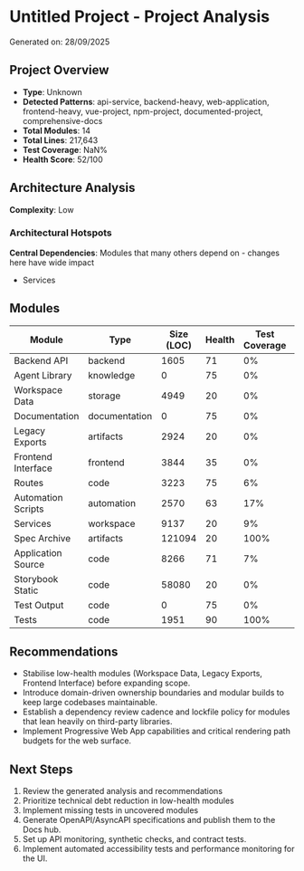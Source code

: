# Untitled Project - Project Analysis

Generated on: 28/09/2025

## Project Overview

- **Type**: Unknown
- **Detected Patterns**: api-service, backend-heavy, web-application, frontend-heavy, vue-project, npm-project, documented-project, comprehensive-docs
- **Total Modules**: 14
- **Total Lines**: 217,643
- **Test Coverage**: NaN%
- **Health Score**: 52/100

## Architecture Analysis

**Complexity**: Low

### Architectural Hotspots

**Central Dependencies**: Modules that many others depend on - changes here have wide impact
- Services

## Modules

| Module | Type | Size (LOC) | Health | Test Coverage | Dependencies |
|--------|------|------------|---------|---------------|--------------|
| Backend API | backend | 1605 | 71 | 0% | 2 |
| Agent Library | knowledge | 0 | 75 | 0% | 0 |
| Workspace Data | storage | 4949 | 20 | 0% | 0 |
| Documentation | documentation | 0 | 75 | 0% | 0 |
| Legacy Exports | artifacts | 2924 | 20 | 0% | 0 |
| Frontend Interface | frontend | 3844 | 35 | 0% | 0 |
| Routes | code | 3223 | 75 | 6% | 1 |
| Automation Scripts | automation | 2570 | 63 | 17% | 2 |
| Services | workspace | 9137 | 20 | 9% | 0 |
| Spec Archive | artifacts | 121094 | 20 | 100% | 0 |
| Application Source | code | 8266 | 71 | 7% | 0 |
| Storybook Static | code | 58080 | 20 | 0% | 0 |
| Test Output | code | 0 | 75 | 0% | 0 |
| Tests | code | 1951 | 90 | 100% | 3 |

## Recommendations

- Stabilise low-health modules (Workspace Data, Legacy Exports, Frontend Interface) before expanding scope.
- Introduce domain-driven ownership boundaries and modular builds to keep large codebases maintainable.
- Establish a dependency review cadence and lockfile policy for modules that lean heavily on third-party libraries.
- Implement Progressive Web App capabilities and critical rendering path budgets for the web surface.

## Next Steps

1. Review the generated analysis and recommendations
1. Prioritize technical debt reduction in low-health modules
1. Implement missing tests in uncovered modules
1. Generate OpenAPI/AsyncAPI specifications and publish them to the Docs hub.
1. Set up API monitoring, synthetic checks, and contract tests.
1. Implement automated accessibility tests and performance monitoring for the UI.
